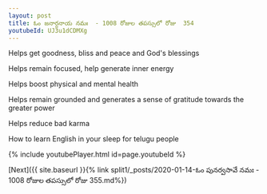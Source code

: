 ```yaml
---
layout: post
title: ఓం జనార్దనాయ నమః  - 1008 రోజుల తపస్సులో రోజు  354
youtubeId: UJ3u1dCDMXg
---
```

 
 
Helps get goodness, bliss and peace and God's blessings
 
Helps remain focused, help generate inner energy 
 
Helps boost physical and mental health 
 
Helps remain grounded and generates a sense of gratitude towards the greater power 
 
Helps reduce bad karma
 
How to learn English in your sleep for telugu people
 
 
 
 


{% include youtubePlayer.html id=page.youtubeId %}
 
[Next]({{ site.baseurl }}{% link split1/_posts/2020-01-14-ఓం పునర్వసావే నమః  - 1008 రోజుల తపస్సులో రోజు  355.md%})
 
